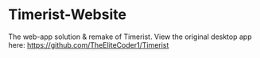 # Timerist-Website
The web-app solution &amp; remake of Timerist. View the original desktop app here: https://github.com/TheEliteCoder1/Timerist
